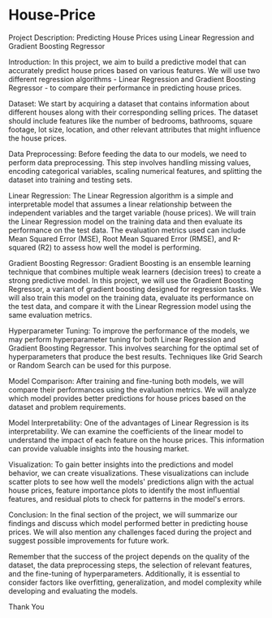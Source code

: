 # House-Price
Project Description: Predicting House Prices using Linear Regression and Gradient Boosting Regressor

Introduction:
In this project, we aim to build a predictive model that can accurately predict house prices based on various features. We will use two different regression algorithms - Linear Regression and Gradient Boosting Regressor - to compare their performance in predicting house prices.

Dataset:
We start by acquiring a dataset that contains information about different houses along with their corresponding selling prices. The dataset should include features like the number of bedrooms, bathrooms, square footage, lot size, location, and other relevant attributes that might influence the house prices.

Data Preprocessing:
Before feeding the data to our models, we need to perform data preprocessing. This step involves handling missing values, encoding categorical variables, scaling numerical features, and splitting the dataset into training and testing sets.

Linear Regression:
The Linear Regression algorithm is a simple and interpretable model that assumes a linear relationship between the independent variables and the target variable (house prices). We will train the Linear Regression model on the training data and then evaluate its performance on the test data. The evaluation metrics used can include Mean Squared Error (MSE), Root Mean Squared Error (RMSE), and R-squared (R2) to assess how well the model is performing.

Gradient Boosting Regressor:
Gradient Boosting is an ensemble learning technique that combines multiple weak learners (decision trees) to create a strong predictive model. In this project, we will use the Gradient Boosting Regressor, a variant of gradient boosting designed for regression tasks. We will also train this model on the training data, evaluate its performance on the test data, and compare it with the Linear Regression model using the same evaluation metrics.

Hyperparameter Tuning:
To improve the performance of the models, we may perform hyperparameter tuning for both Linear Regression and Gradient Boosting Regressor. This involves searching for the optimal set of hyperparameters that produce the best results. Techniques like Grid Search or Random Search can be used for this purpose.

Model Comparison:
After training and fine-tuning both models, we will compare their performances using the evaluation metrics. We will analyze which model provides better predictions for house prices based on the dataset and problem requirements.

Model Interpretability:
One of the advantages of Linear Regression is its interpretability. We can examine the coefficients of the linear model to understand the impact of each feature on the house prices. This information can provide valuable insights into the housing market.

Visualization:
To gain better insights into the predictions and model behavior, we can create visualizations. These visualizations can include scatter plots to see how well the models' predictions align with the actual house prices, feature importance plots to identify the most influential features, and residual plots to check for patterns in the model's errors.

Conclusion:
In the final section of the project, we will summarize our findings and discuss which model performed better in predicting house prices. We will also mention any challenges faced during the project and suggest possible improvements for future work.

Remember that the success of the project depends on the quality of the dataset, the data preprocessing steps, the selection of relevant features, and the fine-tuning of hyperparameters. Additionally, it is essential to consider factors like overfitting, generalization, and model complexity while developing and evaluating the models.

Thank You
